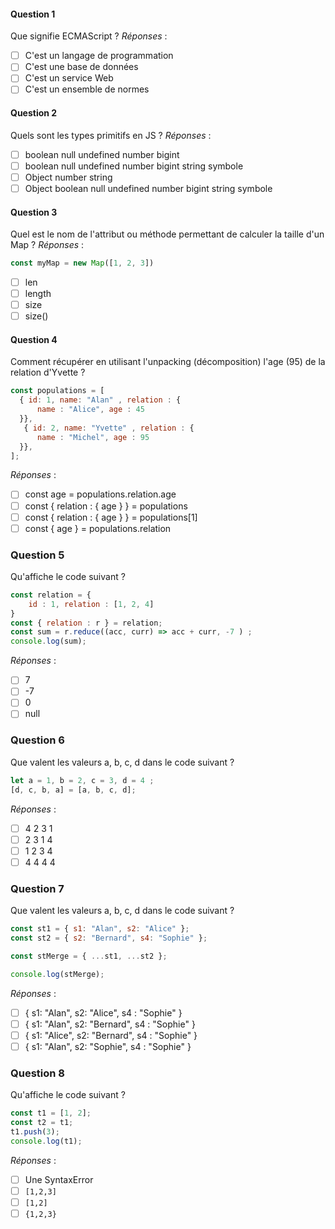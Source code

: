 #### Question 1
Que signifie ECMAScript ?
*Réponses* :
* [ ] C'est un langage de programmation
* [ ] C'est une base de données
* [ ] C'est un service Web
* [ ] C'est un ensemble de normes

#### Question 2
Quels sont les types primitifs en JS ?
*Réponses* :
* [ ] boolean null undefined number bigint
* [ ] boolean null undefined number bigint string symbole
* [ ] Object number string
* [ ] Object boolean null undefined number bigint string symbole

#### Question 3
Quel est le nom de l'attribut ou méthode permettant de calculer la taille d'un Map ?
*Réponses* :
```javascript
const myMap = new Map([1, 2, 3])
```
* [ ] len
* [ ] length
* [ ] size
* [ ] size()

#### Question 4

Comment récupérer en utilisant l'unpacking (décomposition) l'age (95) de la relation d'Yvette ?
```javascript
const populations = [
  { id: 1, name: "Alan" , relation : {
      name : "Alice", age : 45
  }},
   { id: 2, name: "Yvette" , relation : {
      name : "Michel", age : 95
  }},
];
```
*Réponses* :
* [ ] const age = populations.relation.age
* [ ] const { relation : { age } } = populations
* [ ] const { relation : { age } } = populations[1]
* [ ] const { age } = populations.relation

### Question 5

Qu'affiche le code suivant ?
```javascript
const relation = {
    id : 1, relation : [1, 2, 4]
}
const { relation : r } = relation;
const sum = r.reduce((acc, curr) => acc + curr, -7 ) ;
console.log(sum);
```
*Réponses* :
* [ ] 7
* [ ] -7
* [ ] 0
* [ ] null

### Question 6

Que valent les valeurs a, b, c, d dans le code suivant ?
```javascript
let a = 1, b = 2, c = 3, d = 4 ;
[d, c, b, a] = [a, b, c, d];
```
*Réponses* :
* [ ] 4 2 3 1
* [ ] 2 3 1 4
* [ ] 1 2 3 4
* [ ] 4 4 4 4

### Question 7
Que valent les valeurs a, b, c, d dans le code suivant ?
```javascript
const st1 = { s1: "Alan", s2: "Alice" };
const st2 = { s2: "Bernard", s4: "Sophie" };

const stMerge = { ...st1, ...st2 };

console.log(stMerge);
```
*Réponses* :
* [ ] { s1: "Alan", s2: "Alice", s4 : "Sophie" }
* [ ] { s1: "Alan", s2: "Bernard", s4 : "Sophie" }
* [ ] { s1: "Alice", s2: "Bernard", s4 : "Sophie" }
* [ ] { s1: "Alan", s2: "Sophie", s4 : "Sophie" }

### Question 8
Qu'affiche le code suivant ?
```javascript
const t1 = [1, 2];
const t2 = t1;
t1.push(3);
console.log(t1);
```
*Réponses* :
* [ ] Une SyntaxError     
* [ ] `[1,2,3]`
* [ ] `[1,2]`
* [ ] `{1,2,3}`